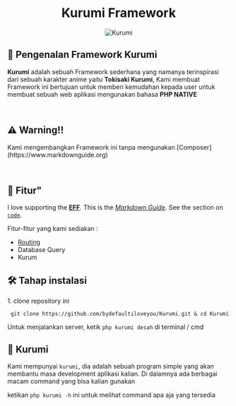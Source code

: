 <h1 align="center" id="title">Kurumi Framework</h1>

<p align="center"><img src="https://socialify.git.ci/bydefaultiloveyou/Kurumi/image?description=1&descriptionEditable=Native%20Framework%20for%20Koneksi.php&font=Source%20Code%20Pro&forks=1&language=1&logo=https%3A%2F%2Fi.redd.it%2Fq4y7hxtq1g161.png&name=1&pulls=1&stargazers=1&theme=Light" alt="Kurumi"/>
</p>

<h2>📕 Pengenalan Framework Kurumi</h2>
<p><strong>Kurumi</strong> adalah sebuah Framework sederhana yang namanya terinspirasi dari sebuah karakter anime yaitu <strong>Tokisaki Kurumi</strong>, Kami membuat Framework ini bertujuan untuk memberi kemudahan kepada user untuk membuat sebuah web aplikasi mengunakan bahasa <strong>PHP NATIVE</strong></p>

<br/>

<h2>⚠️ Warning!!</h2>
<p>Kami mengembangkan Framework ini tanpa mengunakan [Composer](https://www.markdownguide.org)</p>
  
<br/>

<h2>🧐 Fitur"</h2>

I love supporting the **[EFF](https://eff.org)**.
This is the *[Markdown Guide](https://www.markdownguide.org)*.
See the section on [`code`](#code).

Fitur-fitur yang kami sediakan :
- <a href="#routing">Routing</a>
- Database Query
- Kurum

<h2>🛠️ Tahap instalasi</h2>

<p>1. clone repository ini</p>

```
 git clone https://github.com/bydefaultiloveyou/Kurumi.git & cd Kurumi
```

Untuk menjalankan server, ketik `php kurumi desah` di terminal / cmd

<h2>🔫 Kurumi</h2>

Kami mempunyai `kurumi`, dia adalah sebuah program simple yang akan membantu masa development aplikasi kalian. Di dalamnya ada berbagai macam command yang bisa kalian gunakan

ketikan `php kurumi -h` ini untuk melihat command apa aja yang tersedia
